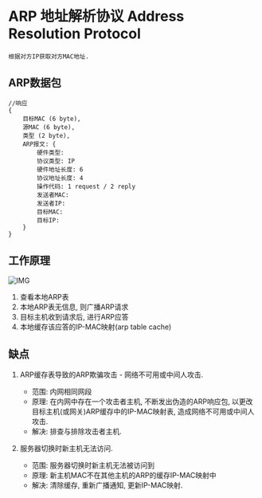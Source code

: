 # ARP 地址解析协议 Address Resolution Protocol

    根据对方IP获取对方MAC地址.  

## ARP数据包

```ARP
//响应
{
    目标MAC (6 byte),
    源MAC (6 byte),
    类型 (2 byte),
    ARP报文: {
        硬件类型:
        协议类型: IP
        硬件地址长度: 6
        协议地址长度: 4
        操作代码: 1 request / 2 reply
        发送者MAC:
        发送者IP:
        目标MAC:
        目标IP:
    }
}
```

## 工作原理

![IMG](res/arp-process.jpg)

1. 查看本地ARP表
2. 本地ARP表无信息, 则广播ARP请求
3. 目标主机收到请求后, 进行ARP应答
4. 本地缓存该应答的IP-MAC映射(arp table cache)

## 缺点

1. ARP缓存表导致的ARP欺骗攻击 - 网络不可用或中间人攻击.  
   - 范围: 内网相同网段
   - 原理: 在内网中存在一个攻击者主机, 不断发出伪造的ARP响应包, 以更改目标主机(或网关)ARP缓存中的IP-MAC映射表, 造成网络不可用或中间人攻击.
   - 解决: 排查与排除攻击者主机.

2. 服务器切换时新主机无法访问.  
   - 范围: 服务器切换时新主机无法被访问到
   - 原理: 新主机MAC不在其他主机的ARP的缓存IP-MAC映射中
   - 解决: 清除缓存, 重新广播通知, 更新IP-MAC映射.
